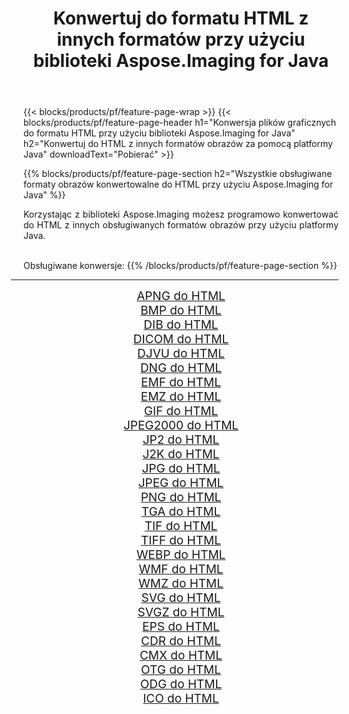 ﻿---
title: Konwertuj do formatu HTML z innych formatów przy użyciu biblioteki Aspose.Imaging for Java 
weight: 3920
url: /pl/java/conversion/to/html/ 
lang: pl
langdirlevel: 2
locales: zh-hans,ja,it,ru,de,es,fr,nl,id,lt,pl,pt,vi,tr,ko,zh-hant,ar,hi,th,sv,cs,uk,he
description: Za pomocą Aspose.Imaging możesz konwertować do HTML z innych formatów przy użyciu Javy
---

{{< blocks/products/pf/feature-page-wrap >}}
{{< blocks/products/pf/feature-page-header h1="Konwersja plików graficznych do formatu HTML przy użyciu biblioteki Aspose.Imaging for Java" h2="Konwertuj do HTML z innych formatów obrazów za pomocą platformy Java" downloadText="Pobierać" >}}


{{% blocks/products/pf/feature-page-section  h2="Wszystkie obsługiwane formaty obrazów konwertowalne do HTML przy użyciu Aspose.Imaging for Java" %}}
<p align=justify>Korzystając z biblioteki Aspose.Imaging możesz programowo konwertować do HTML z innych obsługiwanych formatów obrazów przy użyciu platformy Java.</p>
<br/>
Obsługiwane konwersje:
{{% /blocks/products/pf/feature-page-section %}}
<div class="container-fluid productfamilypage bg-gray">
    <div class="convertypes bg-gray agp-content section">
        <div class="container">
		<hr style="margin-left:-20px;"/>
		<div class="row other-converters" style="gap: 10px;font-size: 19px;text-align:center;">
		    <div class='col-md-2 other-converter remove-lp remove-rp'><a href="/imaging/pl/java/conversion/apng-to-html/" style="padding:15px;">APNG do HTML</a></div>
<div class='col-md-2 other-converter remove-lp remove-rp'><a href="/imaging/pl/java/conversion/bmp-to-html/" style="padding:15px;">BMP do HTML</a></div>
<div class='col-md-2 other-converter remove-lp remove-rp'><a href="/imaging/pl/java/conversion/dib-to-html/" style="padding:15px;">DIB do HTML</a></div>
<div class='col-md-2 other-converter remove-lp remove-rp'><a href="/imaging/pl/java/conversion/dicom-to-html/" style="padding:15px;">DICOM do HTML</a></div>
<div class='col-md-2 other-converter remove-lp remove-rp'><a href="/imaging/pl/java/conversion/djvu-to-html/" style="padding:15px;">DJVU do HTML</a></div>
<div class='col-md-2 other-converter remove-lp remove-rp'><a href="/imaging/pl/java/conversion/dng-to-html/" style="padding:15px;">DNG do HTML</a></div>
<div class='col-md-2 other-converter remove-lp remove-rp'><a href="/imaging/pl/java/conversion/emf-to-html/" style="padding:15px;">EMF do HTML</a></div>
<div class='col-md-2 other-converter remove-lp remove-rp'><a href="/imaging/pl/java/conversion/emz-to-html/" style="padding:15px;">EMZ do HTML</a></div>
<div class='col-md-2 other-converter remove-lp remove-rp'><a href="/imaging/pl/java/conversion/gif-to-html/" style="padding:15px;">GIF do HTML</a></div>
<div class='col-md-2 other-converter remove-lp remove-rp'><a href="/imaging/pl/java/conversion/jpeg2000-to-html/" style="padding:15px;">JPEG2000 do HTML</a></div>
<div class='col-md-2 other-converter remove-lp remove-rp'><a href="/imaging/pl/java/conversion/jp2-to-html/" style="padding:15px;">JP2 do HTML</a></div>
<div class='col-md-2 other-converter remove-lp remove-rp'><a href="/imaging/pl/java/conversion/j2k-to-html/" style="padding:15px;">J2K do HTML</a></div>
<div class='col-md-2 other-converter remove-lp remove-rp'><a href="/imaging/pl/java/conversion/jpg-to-html/" style="padding:15px;">JPG do HTML</a></div>
<div class='col-md-2 other-converter remove-lp remove-rp'><a href="/imaging/pl/java/conversion/jpeg-to-html/" style="padding:15px;">JPEG do HTML</a></div>
<div class='col-md-2 other-converter remove-lp remove-rp'><a href="/imaging/pl/java/conversion/png-to-html/" style="padding:15px;">PNG do HTML</a></div>
<div class='col-md-2 other-converter remove-lp remove-rp'><a href="/imaging/pl/java/conversion/tga-to-html/" style="padding:15px;">TGA do HTML</a></div>
<div class='col-md-2 other-converter remove-lp remove-rp'><a href="/imaging/pl/java/conversion/tif-to-html/" style="padding:15px;">TIF do HTML</a></div>
<div class='col-md-2 other-converter remove-lp remove-rp'><a href="/imaging/pl/java/conversion/tiff-to-html/" style="padding:15px;">TIFF do HTML</a></div>
<div class='col-md-2 other-converter remove-lp remove-rp'><a href="/imaging/pl/java/conversion/webp-to-html/" style="padding:15px;">WEBP do HTML</a></div>
<div class='col-md-2 other-converter remove-lp remove-rp'><a href="/imaging/pl/java/conversion/wmf-to-html/" style="padding:15px;">WMF do HTML</a></div>
<div class='col-md-2 other-converter remove-lp remove-rp'><a href="/imaging/pl/java/conversion/wmz-to-html/" style="padding:15px;">WMZ do HTML</a></div>
<div class='col-md-2 other-converter remove-lp remove-rp'><a href="/imaging/pl/java/conversion/svg-to-html/" style="padding:15px;">SVG do HTML</a></div>
<div class='col-md-2 other-converter remove-lp remove-rp'><a href="/imaging/pl/java/conversion/svgz-to-html/" style="padding:15px;">SVGZ do HTML</a></div>
<div class='col-md-2 other-converter remove-lp remove-rp'><a href="/imaging/pl/java/conversion/eps-to-html/" style="padding:15px;">EPS do HTML</a></div>
<div class='col-md-2 other-converter remove-lp remove-rp'><a href="/imaging/pl/java/conversion/cdr-to-html/" style="padding:15px;">CDR do HTML</a></div>
<div class='col-md-2 other-converter remove-lp remove-rp'><a href="/imaging/pl/java/conversion/cmx-to-html/" style="padding:15px;">CMX do HTML</a></div>
<div class='col-md-2 other-converter remove-lp remove-rp'><a href="/imaging/pl/java/conversion/otg-to-html/" style="padding:15px;">OTG do HTML</a></div>
<div class='col-md-2 other-converter remove-lp remove-rp'><a href="/imaging/pl/java/conversion/odg-to-html/" style="padding:15px;">ODG do HTML</a></div>
<div class='col-md-2 other-converter remove-lp remove-rp'><a href="/imaging/pl/java/conversion/ico-to-html/" style="padding:15px;">ICO do HTML</a></div>
                </div>
        </div>
    </div>
</div>
<br/>

